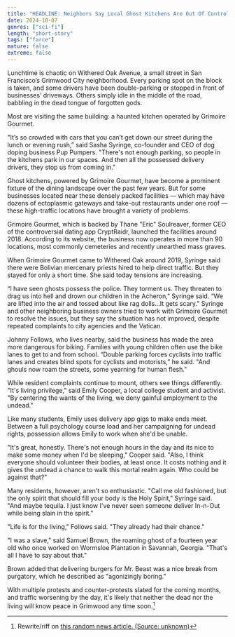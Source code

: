 ```yaml
---
title: "HEADLINE: Neighbors Say Local Ghost Kitchens Are Out Of Control"
date: 2024-10-07
genres: ["sci-fi"]
length: "short-story"
tags: ["farce"]
mature: false
extreme: false
---
```

Lunchtime is chaotic on Withered Oak Avenue, a small street in San Francisco’s Grimwood City neighborhood. Every parking spot on the block is taken, and some drivers have been double-parking or stopped in front of businesses’ driveways. Others simply idle in the middle of the road, babbling in the dead tongue of forgotten gods.

Most are visiting the same building: a haunted kitchen operated by Grimoire Gourmet.

"It’s so crowded with cars that you can’t get down our street during the lunch or evening rush,” said Sasha Syringe, co-founder and CEO of dog doping business Pup Pumpers. "There's not enough parking, so people in the kitchens park in our spaces. And then all the possessed delivery drivers, they stop us from coming in."

Ghost kitchens, powered by Grimoire Gourmet, have become a prominent fixture of the dining landscape over the past few years. But for some businesses located near these densely packed facilities — which may have dozens of ectoplasmic gateways and take-out restaurants under one roof — these high-traffic locations have brought a variety of problems. 

Grimoire Gourmet, which is backed by Thane "Eric" Soulreaver, former CEO of the controversial dating app CryptRaidr, launched the facilities around 2018. According to its website, the business now operates in more than 90 locations, most commonly cemeteries and recently unearthed mass graves.

When Grimoire Gourmet came to Withered Oak around 2019, Syringe said there were Bolivian mercenary priests hired to help direct traffic. But they stayed for only a short time. She said today tensions are increasing.

“I have seen ghosts possess the police. They torment us. They threaten to drag us into hell and drown our children in the Acheron," Syringe said. “We are lifted into the air and tossed about like rag dolls...It gets scary.” Syringe and other neighboring business owners tried to work with Grimoire Gourmet to resolve the issues, but they say the situation has not improved, despite repeated complaints to city agencies and the Vatican.

Johnny Follows, who lives nearby, said the business has made the area more dangerous for biking. Families with young children often use the bike lanes to get to and from school. “Double parking forces cyclists into traffic lanes and creates blind spots for cyclists and motorists,” he said. "And ghouls now roam the streets, some yearning for human flesh."

While resident complaints continue to mount, others see things differently. "It's living privilege," said Emily Cooper, a local college student and activist. "By centering the wants of the living, we deny gainful employment to the undead."

Like many students, Emily uses delivery app gigs to make ends meet. Between a full psychology course load and her campaigning for undead rights, possession allows Emily to work when she'd be unable.

"It's great, honestly. There's not enough hours in the day and its nice to make some money when I'd be sleeping," Cooper said. "Also, I think everyone should volunteer their bodies, at least once. It costs nothing and it gives the undead a chance to walk this mortal realm again. Who could be against that?"

Many residents, however, aren't so enthusiastic. "Call me old fashioned, but the only spirit that should fill your body is the Holy Spirit," Syringe said. "And maybe tequila. I just know I've never seen someone deliver In-n-Out while being slain in the spirit."

"Life is for the living," Follows said. "They already had their chance."

"I was a slave," said Samuel Brown, the roaming ghost of a fourteen year old who once worked on Wormsloe Plantation in Savannah, Georgia. "That's all I have to say about that." 

Brown added that delivering burgers for Mr. Beast was a nice break from purgatory, which he described as "agonizingly boring."

With multiple protests and counter-protests slated for the coming months, and traffic worsening by the day, it's likely that neither the dead nor the living will know peace in Grimwood any time soon.[^1]
[^1]: Rewrite/riff on [this random news article. (Source: unknown)](/images/ghost_kitchens.jpg)